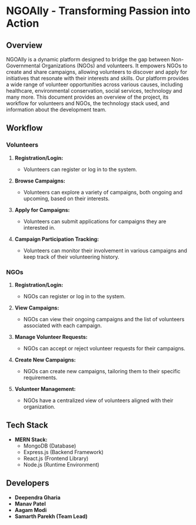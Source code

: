 # NGOAlly - Transforming Passion into Action

## Overview

NGOAlly is a dynamic platform designed to bridge the gap between Non-Governmental Organizations (NGOs) and volunteers. It empowers NGOs to create and share campaigns, allowing volunteers to discover and apply for initiatives that resonate with their interests and skills. Our platform provides a wide range of volunteer opportunities across various causes, including healthcare, environmental conservation, social services, technology and many more. This document provides an overview of the project, its workflow for volunteers and NGOs, the technology stack used, and information about the development team.

## Workflow

### Volunteers

1. **Registration/Login:**
   - Volunteers can register or log in to the system.

2. **Browse Campaigns:**
   - Volunteers can explore a variety of campaigns, both ongoing and upcoming, based on their interests.

3. **Apply for Campaigns:**
   - Volunteers can submit applications for campaigns they are interested in.

4. **Campaign Participation Tracking:**
   - Volunteers can monitor their involvement in various campaigns and keep track of their volunteering history.

### NGOs

1. **Registration/Login:**
   - NGOs can register or log in to the system.

2. **View Campaigns:**
   - NGOs can view their ongoing campaigns and the list of volunteers associated with each campaign.

3. **Manage Volunteer Requests:**
   - NGOs can accept or reject volunteer requests for their campaigns.

4. **Create New Campaigns:**
   - NGOs can create new campaigns, tailoring them to their specific requirements.

5. **Volunteer Management:**
   - NGOs have a centralized view of volunteers aligned with their organization.

## Tech Stack

- **MERN Stack:**
  - MongoDB (Database)
  - Express.js (Backend Framework)
  - React.js (Frontend Library)
  - Node.js (Runtime Environment)

## Developers

- **Deependra Gharia**
- **Manav Patel**
- **Aagam Modi**
- **Samarth Parekh (Team Lead)**

